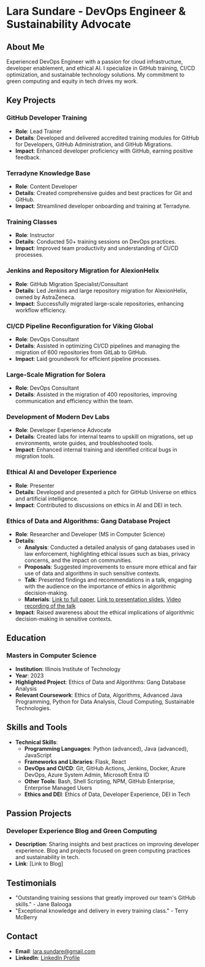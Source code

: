 # Lara Sundare - DevOps Engineer & Sustainability Advocate 

## About Me 
Experienced DevOps Engineer with a passion for cloud infrastructure, developer enablement, and ethical AI. I specialize in GitHub training, CI/CD optimization, and sustainable technology solutions. My commitment to green computing and equity in tech drives my work. 

## Key Projects 

### GitHub Developer Training 
- **Role**: Lead Trainer
- **Details**: Developed and delivered accredited training modules for GitHub for Developers, GitHub Administration, and GitHub Migrations.
- **Impact**: Enhanced developer proficiency with GitHub, earning positive feedback.

### Terradyne Knowledge Base
- **Role**: Content Developer
- **Details**: Created comprehensive guides and best practices for Git and GitHub.
- **Impact**: Streamlined developer onboarding and training at Terradyne.

### Training Classes 
- **Role**: Instructor
- **Details**: Conducted 50+ training sessions on DevOps practices.
- **Impact**: Improved team productivity and understanding of CI/CD processes.

### Jenkins and Repository Migration for AlexionHelix 
- **Role**: GitHub Migration Specialist/Consultant
- **Details**: Led Jenkins and large repository migration for AlexionHelix, owned by AstraZeneca.
- **Impact**: Successfully migrated large-scale repositories, enhancing workflow efficiency.

### CI/CD Pipeline Reconfiguration for Viking Global
- **Role**: DevOps Consultant
- **Details**: Assisted in optimizing CI/CD pipelines and managing the migration of 600 repositories from GitLab to GitHub.
- **Impact**: Laid groundwork for efficient pipeline processes.

### Large-Scale Migration for Solera
- **Role**: DevOps Consultant
- **Details**: Assisted in the migration of 400 repositories, improving communication and efficiency within the team.

### Development of Modern Dev Labs
- **Role**: Developer Experience Advocate
- **Details**: Created labs for internal teams to upskill on migrations, set up environments, wrote guides, and troubleshooted tools.
- **Impact**: Enhanced internal training and identified critical bugs in migration tools.

### Ethical AI and Developer Experience 
- **Role**: Presenter
- **Details**: Developed and presented a pitch for GitHub Universe on ethics and artificial intelligence.
- **Impact**: Contributed to discussions on ethics in AI and DEI in tech.

### Ethics of Data and Algorithms: Gang Database Project 
- **Role**: Researcher and Developer (MS in Computer Science)
- **Details**:
  - **Analysis**: Conducted a detailed analysis of gang databases used in law enforcement, highlighting ethical issues such as bias, privacy concerns, and the impact on communities.
  - **Proposals**: Suggested improvements to ensure more ethical and fair use of data and algorithms in such sensitive contexts.
  - **Talk**: Presented findings and recommendations in a talk, engaging with the audience on the importance of ethics in algorithmic decision-making.
  - **Materials**: [Link to full paper](#), [Link to presentation slides](#), [Video recording of the talk](#)
- **Impact**: Raised awareness about the ethical implications of algorithmic decision-making in sensitive contexts.

## Education 

### Masters in Computer Science 
- **Institution**: Illinois Institute of Technology
- **Year**: 2023
- **Highlighted Project**: Ethics of Data and Algorithms: Gang Database Analysis
- **Relevant Coursework**: Ethics of Data, Algorithms, Advanced Java Programming, Python for Data Analysis, Cloud Computing, Sustainable Technologies.

## Skills and Tools 
- **Technical Skills**:
  - **Programming Languages**: Python (advanced), Java (advanced), JavaScript
  - **Frameworks and Libraries**: Flask, React
  - **DevOps and CI/CD**: Git, GitHub Actions, Jenkins, Docker, Azure DevOps, Azure System Admin, Microsoft Entra ID
  - **Other Tools**: Bash, Shell Scripting, NPM, GitHub Enterprise, Enterprise Managed Users
  - **Ethics and DEI**: Ethics of Data, Developer Experience, DEI in Tech

## Passion Projects 
### Developer Experience Blog and Green Computing
- **Description**: Sharing insights and best practices on improving developer experience. Blog and projects focused on green computing practices and sustainability in tech.
- **Link**: [Link to Blog]

## Testimonials 
- "Outstanding training sessions that greatly improved our team's GitHub skills." - Jane Balooga
- "Exceptional knowledge and delivery in every training class." - Terry McBerry

## Contact 
- **Email**: lara.sundare@gmail.com
- **LinkedIn**: [LinkedIn Profile](https://www.linkedin.com/in/lara-sundare6/)
